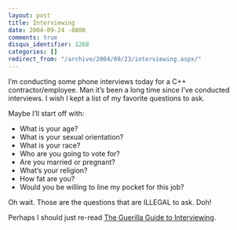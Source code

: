 ```yaml
---
layout: post
title: Interviewing
date: 2004-09-24 -0800
comments: true
disqus_identifier: 1268
categories: []
redirect_from: "/archive/2004/09/23/interviewing.aspx/"
---
```


I’m conducting some phone interviews today for a C++
contractor/employee. Man it’s been a long time since I’ve conducted
interviews. I wish I kept a list of my favorite questions to ask.

Maybe I’ll start off with:

-   What is your age?
-   What is your sexual orientation?
-   What is your race?
-   Who are you going to vote for?
-   Are you married or pregnant?
-   What’s your religion?
-   How fat are you?
-   Would you be willing to line my pocket for this job?

Oh wait. Those are the questions that are ILLEGAL to ask. Doh!

Perhaps I should just re-read [The Guerilla Guide to
Interviewing](http://www.joelonsoftware.com/articles/fog0000000073.html).

